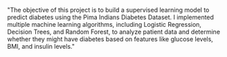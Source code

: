 "The objective of this project is to build a supervised learning model to predict diabetes using the Pima Indians Diabetes Dataset. I implemented multiple machine learning algorithms, including Logistic Regression, Decision Trees, and Random Forest, to analyze patient data and determine whether they might have diabetes based on features like glucose levels, BMI, and insulin levels."
